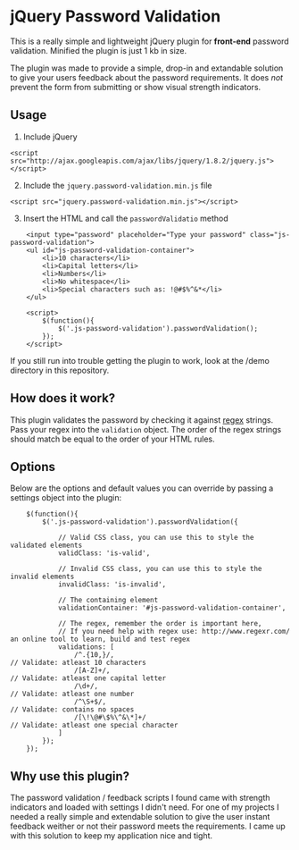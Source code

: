 # jQuery Password Validation
This is a really simple and lightweight jQuery plugin for **front-end** password validation.
Minified the plugin is just 1 kb in size.

The plugin was made to provide a simple, drop-in and extandable solution to give your users feedback about the password requirements.
It does *not* prevent the form from submitting or show visual strength indicators.

## Usage
1. Include jQuery
```
<script src="http://ajax.googleapis.com/ajax/libs/jquery/1.8.2/jquery.js"></script>
```

2. Include the `jquery.password-validation.min.js` file
```
<script src="jquery.password-validation.min.js"></script>
```

3. Insert the HTML and call the `passwordValidatio` method
```
	<input type="password" placeholder="Type your password" class="js-password-validation">
	<ul id="js-password-validation-container">
	    <li>10 characters</li>
	    <li>Capital letters</li>
	    <li>Numbers</li>
	    <li>No whitespace</li>
	    <li>Special characters such as: !@#$%^&*</li>
	</ul>

	<script>
	    $(function(){
	        $('.js-password-validation').passwordValidation();
	    });
	</script>
```
If you still run into trouble getting the plugin to work, look at the /demo directory in this repository.

## How does it work?
This plugin validates the password by checking it against [regex](http://en.wikipedia.org/wiki/Regular_expression) strings.
Pass your regex into the `validation` object. The order of the regex strings should match be equal to the order of your HTML rules.

## Options
Below are the options and default values you can override by passing a settings object into the plugin:
```
	$(function(){
	    $('.js-password-validation').passwordValidation({

	    	// Valid CSS class, you can use this to style the validated elements
	    	validClass: 'is-valid',

			// Invalid CSS class, you can use this to style the invalid elements
			invalidClass: 'is-invalid',

			// The containing element 
			validationContainer: '#js-password-validation-container',

			// The regex, remember the order is important here,
			// If you need help with regex use: http://www.regexr.com/ an online tool to learn, build and test regex
	        validations: [
	            /^.{10,}/,              									// Validate: atleast 10 characters
	            /[A-Z]+/,               									// Validate: atleast one capital letter
	            /\d+/,                  									// Validate: atleast one number
	            /^\S+$/,                									// Validate: contains no spaces
	            /[\!\@#\$%\^&\*]+/      									// Validate: atleast one special character
	        ]
	    });
	});
```

## Why use this plugin?
The password validation / feedback scripts I found came with strength indicators and loaded with settings I didn't need.
For one of my projects I needed a really simple and extendable solution to give the user instant feedback weither or not their password meets the requirements.
I came up with this solution to keep my application nice and tight.